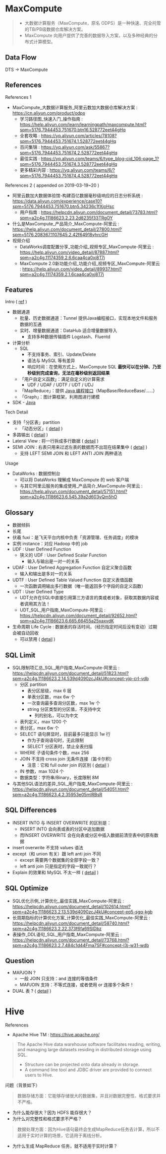 # MaxCompute

> - 大数据计算服务（MaxCompute，原名 ODPS）是一种快速、完全托管的TB/PB级数据仓库解决方案。
> - MaxCompute 向用户提供了完善的数据导入方案，以及多种经典的分布式计算模型。

## Data Flow

DTS -> MaxCompute

## References

References 1

- MaxCompute_大数据计算服务_阿里云数加大数据仓库解决方案 : https://cn.aliyun.com/product/odps
    - 学习路径图_快速入门_操作指南 : https://help.aliyun.com/learn/learningpath/maxcompute.html?spm=5176.7944453.751670.btn16.528772eet44gHq
    - 全套攻略 : https://yq.aliyun.com/articles/78108?spm=5176.7944453.751674.1.528772eet44gHq
    - 百问集锦 : https://yq.aliyun.com/ask/55867?spm=5176.7944453.751674.2.528772eet44gHq
    - 最佳实践 : https://yq.aliyun.com/teams/6/type_blog-cid_106-page_1?spm=5176.7944453.751674.3.528772eet44gHq
    - 更多精彩内容 : https://yq.aliyun.com/teams/6/?spm=5176.7944453.751674.4.528772eet44gHq

References 2 ( appended on 2019-03-19~20 )

- 阿里云数加大数据体验馆-构建百亿数据毫秒级响应的日志分析系统 : https://data.aliyun.com/experience/case10?spm=5176.7944453.751670.btn5.34236c1fXjoHsc
    - 用户指南 : https://helpcdn.aliyun.com/document_detail/73783.html?spm=a2c4g.11186623.2.23.2d8235f33TRgOY
- 什么是MaxCompute_产品简介_MaxCompute-阿里云 : https://help.aliyun.com/document_detail/27800.html?spm=5176.208367.1107645.2.42f64918yhrcGH
- 视频介绍
    - DataWorks调度配置分享_功能介绍_视频专区_MaxCompute-阿里云 : https://help.aliyun.com/video_detail/87887.html?spm=a2c4g.11174359.2.6.6caa4ca0xj8T7j
    - MaxCompute 2.0新功能介绍_功能介绍_视频专区_MaxCompute-阿里云 : https://help.aliyun.com/video_detail/89937.html?spm=a2c4g.11174359.2.1.6caa4ca0xj8T7j

## Features

Intro ( [ref](https://help.aliyun.com/document_detail/27800.html?spm=5176.208367.1107645.2.42f64918yhrcGH) )

- 数据通道
    - 批量、历史数据通道：Tunnel 提供Java编程接口，实现本地文件和服务数据的互通
    - 实时、增量数据通道：DataHub 适合增量数据导入
        - 支持多种数据传输插件 Logstash、Fluentd
- 计算分析
    - SQL
        - 不支持事务、索引、Update/Delete
        - 语法与 MySQL 等有差异
        - 响应时间：在使用方式上，MaxCompute SQL **最快可以在分钟、乃至秒级别完成查询，无法在毫秒级别返回结果**
    - 「用户自定义函数」：满足自定义的计算需求
        - UDF / UDAF / UDTF / UDT / UDJ
    - 「MapReduce」：提供 [Java 编程接口](https://help.aliyun.com/document_detail/27883.html?spm=a2c4g.11186623.6.686.c6097b56IAdWgR)（MapBase/ReduceBase/……）
    - 「Graph」：图计算框架，利用图进行建模
- SDK - [Java](https://help.aliyun.com/document_detail/34614.html?spm=a2c4g.11186623.2.29.1c9d1536rQWZxC#concept-utw-vvc-5db)

Tech Detail

- 支持「分区表」partition
    - 「动态分区」( [detail](https://helpcdn.aliyun.com/document_detail/73779.html?spm=a2c4g.11186623.2.10.78327a71NlDfQR) )
- 多路输出 ( [detail](https://helpcdn.aliyun.com/document_detail/73776.html?spm=a2c4g.11186623.2.17.32155f20skrxZC) )
- Lateral View : 将一行拆成多行数据 ( [detail](https://helpcdn.aliyun.com/document_detail/87722.html?spm=a2c4g.11186623.2.18.602a10d0yevW4A) )
- SEMI JOIN : 右表只用来过滤左表的数据而不出现在结果集中 ( [detail](https://helpcdn.aliyun.com/document_detail/73784.html?spm=a2c4g.11186623.2.15.6c813acbZcQQZA) )
    - 支持 LEFT SEMI JOIN 和 LEFT ANTI JOIN 两种语法

Usage

- DataWorks : 数据控制台
    - 可以将 DataWorks 理解成 MaxCompute 的 web 客户端
    - 与其它阿里云服务的集成使用_产品简介_MaxCompute-阿里云 : https://help.aliyun.com/document_detail/57151.html?spm=a2c4g.11186623.6.545.39a2d603yQm5hO

## Glossary

- 数据倾斜
- 长尾
- 伏羲 fuxi：是飞天平台内核中负责「资源管理、任务调度」的模块
- 实例 instance：对应 Hadoop 中的 job
- UDF : User Defined Function
    - 狭义的 UDF : User Defined Scalar Function
        - 输入与输出是一对一的关系
- UDAF : User Defined Aggregation Function 自定义聚合函数
    - 输入和输出是多对一的关系
- UDTF : User Defined Table Valued Function 自定义表值函数
    - 一次函数调用输出多行数据（唯一能返回多个字段的自定义函数）
- UDT : User Defined Type
    - UDT允许在SQL中直接引用第三方语言的类或者对象，获取其数据内容或者调用其方法！
    - UDT_SQL_用户指南_MaxCompute-阿里云 : https://helpcdn.aliyun.com/document_detail/92652.html?spm=a2c4g.11186623.6.665.66455a25xaxvdK
- 生命周期 Life Cycle : 数据表的存活时间，（经历指定时间后没有变动）过期会被自动回收
    - 可以禁用 ( [detail](https://helpcdn.aliyun.com/document_detail/73769.html?spm=a2c4g.11186623.2.53.20316aaaV4AKrw) )

## SQL Limit

- SQL限制项汇总_SQL_用户指南_MaxCompute-阿里云 : https://helpcdn.aliyun.com/document_detail/51823.html?spm=a2c4g.11186623.2.14.539d4090zcJ4kU#concept-yjp-crl-vdb
    - 分区 partition
        - 表分区层级，max 6 层
        - 单表分区数，max 6w 个
        - 一次查询最多查询分区数，max 1w 个
        - string 分区类型的分区值，不支持中文
            - 列的别名，可以为中文
    - 表列定义，max 1200 个
    - 表分区，max 6w 个
    - SELECT 语句屏显时，目前最多只能显示 1w 行
        - 作为子查询语句时，无此限制
        - SELECT 分区表时，禁止全表扫描
    - WHERE 子语句条件个数，max 256
    - JOIN 不支持 cross join 无条件连接（笛卡尔积）
        - 注意：它和 full outer join 的区别 ( [detail](https://stackoverflow.com/questions/3228871/sql-server-what-is-the-difference-between-cross-join-and-full-outer-join) )
    - IN 参数，max 1024 个
    - 数据类型：字符串/Binary，长度限制 8M
- 与其他SQL语法的差异_SQL_用户指南_MaxCompute-阿里云 : https://helpcdn.aliyun.com/document_detail/54051.html?spm=a2c4g.11186623.4.2.35953e05mlRBsR

## SQL Differences

- INSERT INTO 与 INSERT OVERWRITE 的区别是：
    - INSERT INTO 会向表或表的分区中追加数据
    - 而INSERT OVERWRITE 会在向表或分区中插入数据前清空表中的原有数据
- insert overwrite 不支持 values 语法
- except（和 union 有关）跟 left anti join 不同
    - except 需要两个数据集的全部字段一致？
    - left anti join 只是指定的字段一致就行？
- Explain 的效果和 MySQL 不太一样 ( [detail](https://helpcdn.aliyun.com/document_detail/73787.html?spm=a2c4g.11186623.2.10.36ad47c5O2ZU2p) )

## SQL Optimize

- SQL优化示例_计算优化_最佳实践_MaxCompute-阿里云 : https://helpcdn.aliyun.com/document_detail/102614.html?spm=a2c4g.11186623.2.13.539d4090zcJ4kU#concept-eq5-sgq-kgb
- 长周期指标的计算优化方案_计算优化_最佳实践_MaxCompute-阿里云 : https://helpcdn.aliyun.com/document_detail/58740.html?spm=a2c4g.11186623.2.22.373f6fa69SlDbz
- 表操作_DDL语句_SQL_用户指南_MaxCompute-阿里云 : https://helpcdn.aliyun.com/document_detail/73768.html?spm=a2c4g.11186623.2.7.484c1d44Fma7SF#concept-l3j-w31-wdb

## Question

- MAPJOIN ?
    - 一般 JOIN 只支持：and 连接的等值条件
    - MAPJOIN 支持：不等式连接，或者使用 or 连接多个条件！
- DUAL 表 ? ( [detail](https://helpcdn.aliyun.com/document_detail/27819.html?spm=a2c4g.11186623.6.574.7d5d2df25wtAKg) )

# Hive

References

- Apache Hive TM : https://hive.apache.org/

> The Apache Hive data warehouse software facilitates reading, writing, and managing large datasets residing in distributed storage using SQL.
>
> - Structure can be projected onto data already in storage.
> - A command line tool and JDBC driver are provided to connect users to Hive.

问题（背景如下）

> 数据存储方面：它能够存储很大的数据集，并且对数据完整性、格式要求并不严格。

- 为什么能存很大？因为 HDFS 能存很大？
- 为什么对完整性和格式要求不严格？

> 数据处理方面：因为Hive语句最终会生成MapReduce任务去计算，所以不适用于实时计算的场景，它适用于离线分析。

- 为什么生成 MapReduce 任务，就不适用于实时计算？
